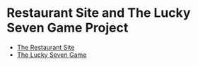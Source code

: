 # Restaurant Site and The Lucky Seven Game Project
* [The Restaurant Site](https://github.com/jkrovitz/KrovitzWebDev/tree/master/restaurantSite)  
* [The Lucky Seven Game](https://github.com/jkrovitz/KrovitzWebDev/tree/master/LuckySevens)
